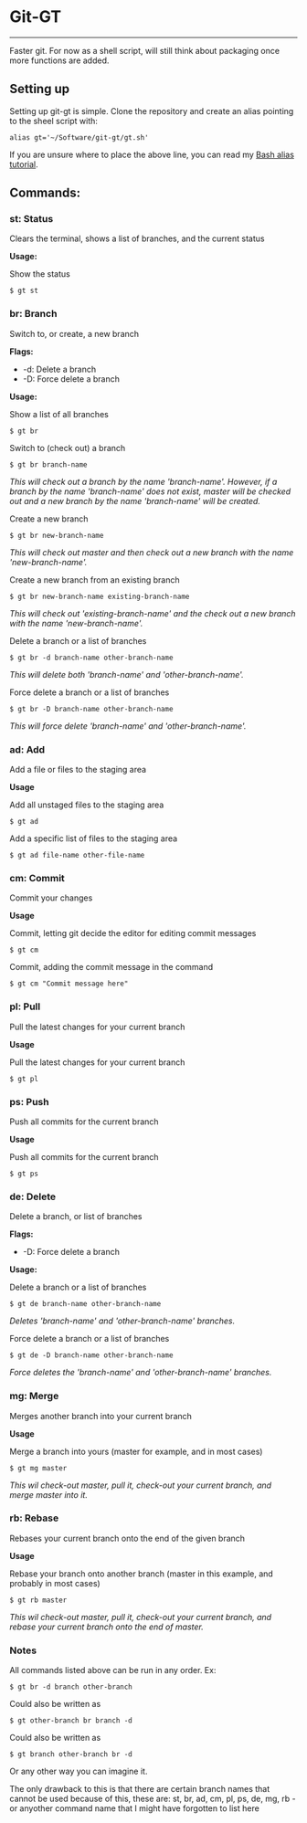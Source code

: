 # Git-GT
--------
Faster git. For now as a shell script, will still think about packaging once more functions are added.


## Setting up

Setting up git-gt is simple. Clone the repository and create an alias pointing to the sheel script with:

    alias gt='~/Software/git-gt/gt.sh'

If you are unsure where to place the above line, you can read my [Bash alias tutorial](http://hvolschenk.blogspot.co.za/2016/10/bash-aliases_6.html).

## Commands:

### st: Status

Clears the terminal, shows a list of branches, and the current status

__Usage:__

Show the status

    $ gt st

### br: Branch

Switch to, or create, a new branch

__Flags:__

* -d: Delete a branch
* -D: Force delete a branch

__Usage:__

Show a list of all branches

    $ gt br

Switch to (check out) a branch

    $ gt br branch-name

_This will check out a branch by the name 'branch-name'. However, if a branch by the name 'branch-name' does not exist, master will be checked out and a new branch by the name 'branch-name' will be created._

Create a new branch

    $ gt br new-branch-name

_This will check out master and then check out a new branch with the name 'new-branch-name'._

Create a new branch from an existing branch

    $ gt br new-branch-name existing-branch-name

_This will check out 'existing-branch-name' and the check out a new branch with the name 'new-branch-name'._

Delete a branch or a list of branches

    $ gt br -d branch-name other-branch-name

_This will delete both 'branch-name' and 'other-branch-name'._

Force delete a branch or a list of branches

    $ gt br -D branch-name other-branch-name

_This will force delete 'branch-name' and 'other-branch-name'._

### ad: Add

Add a file or files to the staging area

__Usage__

Add all unstaged files to the staging area

    $ gt ad

Add a specific list of files to the staging area

    $ gt ad file-name other-file-name

### cm: Commit

Commit your changes

__Usage__

Commit, letting git decide the editor for editing commit messages

    $ gt cm

Commit, adding the commit message in the command

    $ gt cm "Commit message here"

### pl: Pull

Pull the latest changes for your current branch

__Usage__

Pull the latest changes for your current branch

    $ gt pl

### ps: Push

Push all commits for the current branch

__Usage__

Push all commits for the current branch

    $ gt ps

### de: Delete

Delete a branch, or list of branches

__Flags:__

* -D: Force delete a branch

__Usage:__

Delete a branch or a list of branches

    $ gt de branch-name other-branch-name

_Deletes 'branch-name' and 'other-branch-name' branches._

Force delete a branch or a list of branches

    $ gt de -D branch-name other-branch-name

_Force deletes the 'branch-name' and 'other-branch-name' branches._

### mg: Merge

Merges another branch into your current branch

__Usage__

Merge a branch into yours (master for example, and in most cases)

    $ gt mg master

_This wil check-out master, pull it, check-out your current branch, and merge master into it._

### rb: Rebase

Rebases your current branch onto the end of the given branch

__Usage__

Rebase your branch onto another branch (master in this example, and probably in most cases)

    $ gt rb master

_This wil check-out master, pull it, check-out your current branch, and rebase your current branch onto the end of master._

### Notes

All commands listed above can be run in any order. Ex:

    $ gt br -d branch other-branch

Could also be written as

    $ gt other-branch br branch -d

Could also be written as

    $ gt branch other-branch br -d

Or any other way you can imagine it.

The only drawback to this is that there are certain branch names that cannot be used because of this, these are: st, br, ad, cm, pl, ps, de, mg, rb - or anyother command name that I might have forgotten to list here
